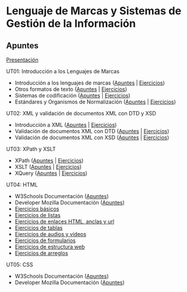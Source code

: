 # Lenguaje de Marcas y Sistemas de Gestión de la Información

## Apuntes

[Presentación](./apuntes/ut00/presentacion.md)

UT01: Introducción a los Lenguajes de Marcas
* Introducción a los lenguajes de marcas ([Apuntes](./apuntes/ut01/intro-a-los-lenguajes-de-marcas.md) | [Ejercicios](./ejercicios/ut01/intro-a-los-lenguajes-de-marcas.md))
* Otros formatos de texto ([Apuntes](./apuntes/ut01/otros-formatos-de-texto.md) | [Ejercicios](./ejercicios/ut01/otros-formatos-de-texto.md))
* Sistemas de codificación ([Apuntes](./apuntes/ut01/sistemas-de-codificacion.md) | [Ejercicios](./ejercicios/ut01/sistemas-de-codificacion.md))
* Estándares y Organismos de Normalización ([Apuntes](./apuntes/ut01/estandares-y-organismos-de-normalizacion.md) | [Ejercicios](./ejercicios/ut01/estandares-y-organismos-de-normalizacion.md))

UT02: XML y validación de documentos XML con DTD y XSD
* Introducción a XML ([Apuntes](./apuntes/ut02/intro-a-xml.md) | [Ejercicios](./ejercicios/ut02/intro-a-xml.md))
* Validación de documentos XML con DTD ([Apuntes](./apuntes/ut02/validacion-con-dtd.md) | [Ejercicios](./ejercicios/ut02/validacion-con-dtd.md))
* Validación de documentos XML con XSD ([Apuntes](./apuntes/ut02/validacion-con-xsd.md) | [Ejercicios](./ejercicios/ut02/validacion-con-xsd.md))

UT03: XPath y XSLT
* XPath ([Apuntes](./apuntes/ut03/xpath.md) | [Ejercicios](./ejercicios/ut03/xpath.md))
* XSLT ([Apuntes](./apuntes/ut03/xslt.md)  | [Ejercicios](./ejercicios/ut03/xslt.md))
* XQuery ([Apuntes](./apuntes/ut03/xquery.md) | [Ejercicios](./ejercicios/ut03/xquery.md))

UT04: HTML
* W3Schools Documentación ([Apuntes](https://www.w3schools.com/html/default.asp))
* Developer Mozilla Documentación ([Apuntes](https://developer.mozilla.org/es/docs/Web/HTML))
* [Ejercicios básicos](./ejercicios/ut04/ejercicios-basicos.md)
* [Ejercicios de listas](./ejercicios/ut04/ejercicios-listas.md)
* [Ejercicios de enlaces HTML, anclas y url](./ejercicios/ut04/ejercicios-enlaces-html-anclas-y-url.md)
* [Ejercicios de tablas](./ejercicios/ut04/ejercicios-tablas.md)
* [Ejercicios de audios y vídeos](./ejercicios/ut04/ejercicios-media.md)
* [Ejercicios de formularios](./ejercicios/ut04/ejercicios-formularios.md)
* [Ejercicios de estructura web](./ejercicios/ut04/ejercicios-estructura-web.md)
* [Ejercicios de arreglos](./ejercicios/ut04/ejercicios-arreglos.md)

UT05: CSS
* W3Schools Documentación ([Apuntes](https://www.w3schools.com/css/default.asp))
* Developer Mozilla Documentación ([Apuntes](https://developer.mozilla.org/es/docs/Web/CSS))
